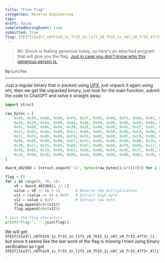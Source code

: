 ```yaml
---
title: "Free Flag"
categories: Reverse Engineering
tags: 
draft: false
completedDuringEvent: true
submitted: true
flag: IFEST13{w3ll_n07h1n9_1z_fr33_1n_l1f3_s0_7h15_1z_n07_s0_fr33_4f73r_4ll}
---
```

> Mr. Shock is feeling generous today, so here's an attached program that will give you the flag. [Just in case you don't know who this generous person is.](https://streetcat.wiki/index.php/Mr._Shock)

by `Lurifos`

---

Just a regular binary that is packed using [UPX](https://upx.github.io/), just unpack it again using `UPX`, then we get the unpacked binary, just look for the main function, submit the code to ChatGPT and solve it straight away.

```py
import struct

raw_bytes = [
    0x46, 0x49, 0x00, 0x00, 0xF9, 0xCF, 0x00, 0x00, 0xF5, 0xA4, 0x01, 0x00, 0x5D, 0x68, 0x01, 0x00, 
    0xCB, 0x30, 0x04, 0x00, 0xA4, 0xA8, 0x04, 0x00, 0x96, 0xD8, 0x04, 0x00, 0x39, 0xD3, 0x02, 0x00, 
    0x41, 0xEB, 0x06, 0x00, 0x3B, 0x2E, 0x08, 0x00, 0x05, 0xCF, 0x07, 0x00, 0x89, 0xFE, 0x0A, 0x00, 
    0x22, 0x01, 0x0A, 0x00, 0x61, 0x66, 0x05, 0x00, 0x8D, 0xC8, 0x0A, 0x00, 0x81, 0x5D, 0x0D, 0x00, 
    0x51, 0xF2, 0x0D, 0x00, 0xF9, 0xF8, 0x0D, 0x00, 0x9F, 0xCB, 0x0D, 0x00, 0x79, 0x5E, 0x07, 0x00, 
    0xA8, 0xDF, 0x08, 0x00, 0xE7, 0x43, 0x08, 0x00, 0x9D, 0xBB, 0x10, 0x00, 0x71, 0x77, 0x16, 0x00, 
    0x30, 0x17, 0x15, 0x00, 0xED, 0x07, 0x0B, 0x00, 0xF0, 0xD8, 0x17, 0x00, 0xEA, 0x7E, 0x14, 0x00, 
    0x5B, 0x6D, 0x19, 0x00, 0xE5, 0xD6, 0x0B, 0x00, 0x4E, 0x7C, 0x0C, 0x00, 0x8D, 0x95, 0x0D, 0x00, 
    0x1F, 0x0A, 0x1D, 0x00, 0x00, 0x44, 0xB8, 0x0D, 0x00, 0xB1, 0x3D, 0x1D, 0x00, 0x00, 0x00, 0x00
]

dword_402360 = [struct.unpack('<I', bytes(raw_bytes[i:i+4]))[0] for i in range(0, len(raw_bytes), 4)]

flag = []
for i in range(0, 70, 2):
    v9 = dword_402360[i // 2]
    value = v9 // (i + 1)       # Reverse the multiplication
    v11 = (value >> 8) & 0xFF   # Extract high byte
    v12 = value & 0xFF          # Extract low byte
    flag.append(chr(v11))
    flag.append(chr(v12))

# Join the flag characters
print("Flag:", ''.join(flag))
```

We will get `IFEST13{w3ll_n07h1n9_1z_fr33_1n_l1f3_s0_7h15_1z_n07_s0_fr33_4f73r_l}` but since it seems like the last word of the flag is missing I tried using binary verification so I got `IFEST13{w3ll_n07h1n9_1z_fr33_1n_l1f3_s0_7h15_1z_n07_s0_fr33_4f73r_4ll}`.
